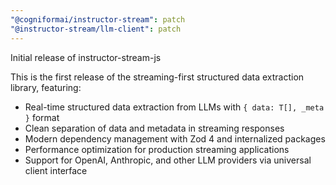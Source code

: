 ```yaml
---
"@cogniformai/instructor-stream": patch
"@instructor-stream/llm-client": patch
---
```


Initial release of instructor-stream-js

This is the first release of the streaming-first structured data extraction library, featuring:

- Real-time structured data extraction from LLMs with `{ data: T[], _meta }` format
- Clean separation of data and metadata in streaming responses  
- Modern dependency management with Zod 4 and internalized packages
- Performance optimization for production streaming applications
- Support for OpenAI, Anthropic, and other LLM providers via universal client interface